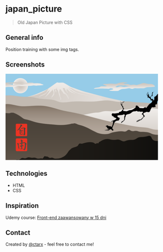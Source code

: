 # japan_picture
> Old Japan Picture with CSS

## General info
Position training with some img tags.

## Screenshots
![Example screenshot](./img/Screenshot.png)

## Technologies
* HTML
* CSS

## Inspiration
Udemy course: [Front-end zaawansowany w 15 dni](https://www.udemy.com/share/100pOSBUcbcVxUQnw=/)

## Contact
Created by [@ctarx](https://twitter.com/ctarx) - feel free to contact me!
